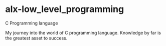 # alx-low_level_programming
C Programming language

My journey into the world of C programming language.
Knowledge by far is the greatest asset to success.
